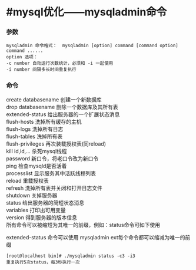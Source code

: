 #  #mysql优化——mysqladmin命令
### 参数 ###
	mysqladmin 命令格式：  mysqladmin [option] command [command option] command ......
	option 选项：
	-c number 自动运行次数统计，必须和 -i 一起使用
	-i number 间隔多长时间重复执行
### 命令 ###
create databasename             创建一个新数据库  
drop databasename               删除一个数据库及其所有表  
extended-status                 给出服务器的一个扩展状态消息  
flush-hosts                     洗掉所有缓存的主机  
flush-logs                      洗掉所有日志   
flush-tables                    洗掉所有表   
flush-privileges                再次装载授权表(同reload)   
kill id,id,...                  杀死mysql线程   
password                        新口令，将老口令改为新口令  
ping                            检查mysqld是否活着   
processlist                     显示服务其中活跃线程列表  
reload                          重载授权表   
refresh                         洗掉所有表并关闭和打开日志文件   
shutdown                        关掉服务器   
status                          给出服务器的简短状态消息  
variables                       打印出可用变量  
version                         得到服务器的版本信息  
所有命令可以被缩短为其唯一的前缀，例如：status命令可如下使用   

extended-status 命令可以使用 mysqladmin ext每个命令都可以缩减为唯一的前缀

	[root@localhost bin]# ./mysqladmin status -c3 -i3
	重复执行5次status，每3秒执行一次
